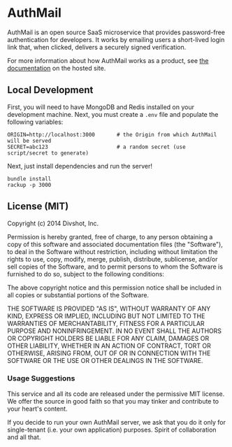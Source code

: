 # AuthMail

AuthMail is an open source SaaS microservice that provides password-free authentication
for developers. It works by emailing users a short-lived login link that, when clicked,
delivers a securely signed verification.

For more information about how AuthMail works as a product, see [the documentation](https://authmail.co/docs)
on the hosted site.

## Local Development

First, you will need to have MongoDB and Redis installed on your development machine.
Next, you must create a `.env` file and populate the following variables:

```
ORIGIN=http://localhost:3000       # the Origin from which AuthMail will be served
SECRET=abc123                      # a random secret (use script/secret to generate)
```

Next, just install dependencies and run the server!

```
bundle install
rackup -p 3000
```

## License (MIT)

Copyright (c) 2014 Divshot, Inc.

Permission is hereby granted, free of charge, to any person obtaining a copy
of this software and associated documentation files (the "Software"), to deal
in the Software without restriction, including without limitation the rights
to use, copy, modify, merge, publish, distribute, sublicense, and/or sell
copies of the Software, and to permit persons to whom the Software is
furnished to do so, subject to the following conditions:

The above copyright notice and this permission notice shall be included in
all copies or substantial portions of the Software.

THE SOFTWARE IS PROVIDED "AS IS", WITHOUT WARRANTY OF ANY KIND, EXPRESS OR
IMPLIED, INCLUDING BUT NOT LIMITED TO THE WARRANTIES OF MERCHANTABILITY,
FITNESS FOR A PARTICULAR PURPOSE AND NONINFRINGEMENT. IN NO EVENT SHALL THE
AUTHORS OR COPYRIGHT HOLDERS BE LIABLE FOR ANY CLAIM, DAMAGES OR OTHER
LIABILITY, WHETHER IN AN ACTION OF CONTRACT, TORT OR OTHERWISE, ARISING FROM,
OUT OF OR IN CONNECTION WITH THE SOFTWARE OR THE USE OR OTHER DEALINGS IN
THE SOFTWARE.

### Usage Suggestions

This service and all its code are released under the permissive MIT license. We
offer the source in good faith so that you may tinker and contribute to your
heart's content.

If you decide to run your own AuthMail server, we ask that you do it only for
single-tenant (i.e. your own application) purposes. Spirit of collaboration and
all that.